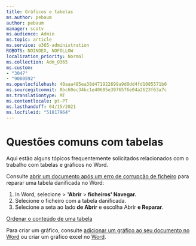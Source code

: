 ```yaml
---
title: Gráficos e tabelas
ms.author: pebaum
author: pebaum
manager: scotv
ms.audience: Admin
ms.topic: article
ms.service: o365-administration
ROBOTS: NOINDEX, NOFOLLOW
localization_priority: Normal
ms.collection: Adm_O365
ms.custom:
- "3047"
- "9000592"
ms.openlocfilehash: 40aaa485ea38d471922699a9d0dd4fd1085571b0
ms.sourcegitcommit: 8bc60ec34bc1e40685e3976576e04a2623f63a7c
ms.translationtype: MT
ms.contentlocale: pt-PT
ms.lasthandoff: 04/15/2021
ms.locfileid: "51817964"
---
```

# <a name="common-issues-with-tables"></a>Questões comuns com tabelas 

Aqui estão alguns tópicos frequentemente solicitados relacionados com o trabalho com tabelas e gráficos no Word.

Consulte [abrir um documento após um erro de corrupção de ficheiro](https://support.office.com/article/47df9d48-2165-4411-a699-1786ac734bc3) para reparar uma tabela danificada no Word:

 1. In Word, selecione  >  **'Abrir**  >  **ficheiros' Navegar.**
 2. Selecione o ficheiro com a tabela danificada.
 3. Selecione a seta ao lado **de Abrir** e escolha Abrir **e Reparar**.

[Ordenar o conteúdo de uma tabela](https://support.office.com/article/F8392477-4613-49CD-ABA6-7C2E48F1D91F)

Para criar um gráfico, consulte [adicionar um gráfico ao seu documento no Word](https://support.office.com/article/ff48e3eb-5e04-4368-a39e-20df7c798932) ou criar um gráfico excel no [Word](https://support.office.com/article/11A7D2F0-4487-4A9B-BBC6-D50916CD4A57).